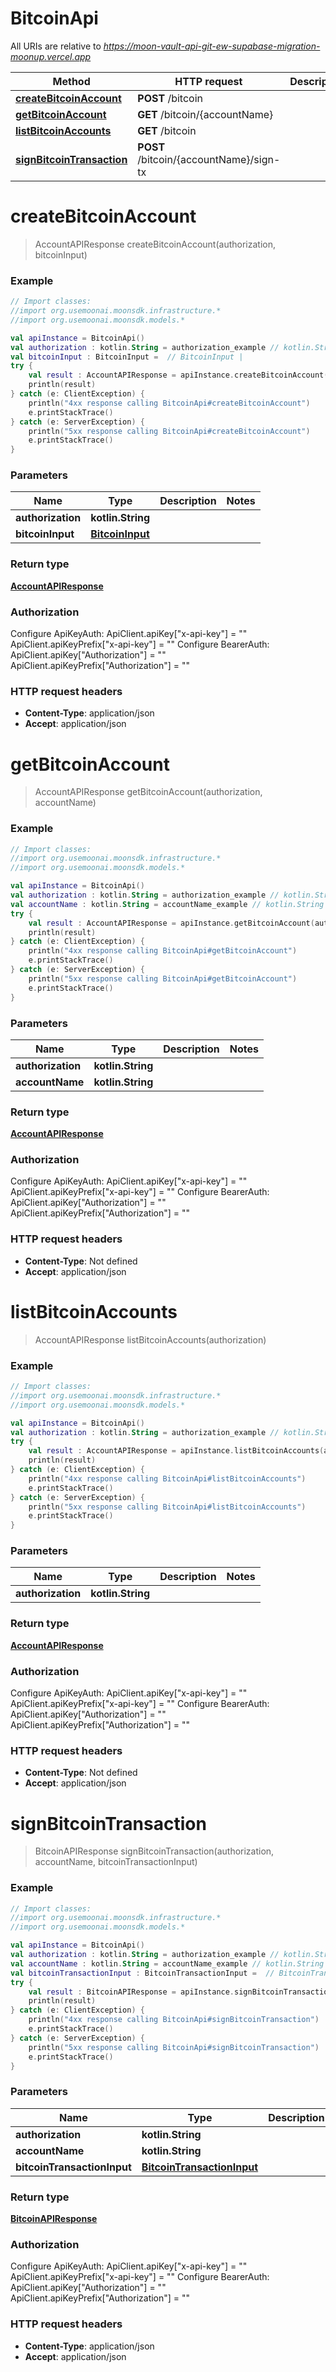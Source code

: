 # BitcoinApi

All URIs are relative to *https://moon-vault-api-git-ew-supabase-migration-moonup.vercel.app*

Method | HTTP request | Description
------------- | ------------- | -------------
[**createBitcoinAccount**](BitcoinApi.md#createBitcoinAccount) | **POST** /bitcoin | 
[**getBitcoinAccount**](BitcoinApi.md#getBitcoinAccount) | **GET** /bitcoin/{accountName} | 
[**listBitcoinAccounts**](BitcoinApi.md#listBitcoinAccounts) | **GET** /bitcoin | 
[**signBitcoinTransaction**](BitcoinApi.md#signBitcoinTransaction) | **POST** /bitcoin/{accountName}/sign-tx | 


<a id="createBitcoinAccount"></a>
# **createBitcoinAccount**
> AccountAPIResponse createBitcoinAccount(authorization, bitcoinInput)



### Example
```kotlin
// Import classes:
//import org.usemoonai.moonsdk.infrastructure.*
//import org.usemoonai.moonsdk.models.*

val apiInstance = BitcoinApi()
val authorization : kotlin.String = authorization_example // kotlin.String | 
val bitcoinInput : BitcoinInput =  // BitcoinInput | 
try {
    val result : AccountAPIResponse = apiInstance.createBitcoinAccount(authorization, bitcoinInput)
    println(result)
} catch (e: ClientException) {
    println("4xx response calling BitcoinApi#createBitcoinAccount")
    e.printStackTrace()
} catch (e: ServerException) {
    println("5xx response calling BitcoinApi#createBitcoinAccount")
    e.printStackTrace()
}
```

### Parameters

Name | Type | Description  | Notes
------------- | ------------- | ------------- | -------------
 **authorization** | **kotlin.String**|  |
 **bitcoinInput** | [**BitcoinInput**](BitcoinInput.md)|  |

### Return type

[**AccountAPIResponse**](AccountAPIResponse.md)

### Authorization


Configure ApiKeyAuth:
    ApiClient.apiKey["x-api-key"] = ""
    ApiClient.apiKeyPrefix["x-api-key"] = ""
Configure BearerAuth:
    ApiClient.apiKey["Authorization"] = ""
    ApiClient.apiKeyPrefix["Authorization"] = ""

### HTTP request headers

 - **Content-Type**: application/json
 - **Accept**: application/json

<a id="getBitcoinAccount"></a>
# **getBitcoinAccount**
> AccountAPIResponse getBitcoinAccount(authorization, accountName)



### Example
```kotlin
// Import classes:
//import org.usemoonai.moonsdk.infrastructure.*
//import org.usemoonai.moonsdk.models.*

val apiInstance = BitcoinApi()
val authorization : kotlin.String = authorization_example // kotlin.String | 
val accountName : kotlin.String = accountName_example // kotlin.String | 
try {
    val result : AccountAPIResponse = apiInstance.getBitcoinAccount(authorization, accountName)
    println(result)
} catch (e: ClientException) {
    println("4xx response calling BitcoinApi#getBitcoinAccount")
    e.printStackTrace()
} catch (e: ServerException) {
    println("5xx response calling BitcoinApi#getBitcoinAccount")
    e.printStackTrace()
}
```

### Parameters

Name | Type | Description  | Notes
------------- | ------------- | ------------- | -------------
 **authorization** | **kotlin.String**|  |
 **accountName** | **kotlin.String**|  |

### Return type

[**AccountAPIResponse**](AccountAPIResponse.md)

### Authorization


Configure ApiKeyAuth:
    ApiClient.apiKey["x-api-key"] = ""
    ApiClient.apiKeyPrefix["x-api-key"] = ""
Configure BearerAuth:
    ApiClient.apiKey["Authorization"] = ""
    ApiClient.apiKeyPrefix["Authorization"] = ""

### HTTP request headers

 - **Content-Type**: Not defined
 - **Accept**: application/json

<a id="listBitcoinAccounts"></a>
# **listBitcoinAccounts**
> AccountAPIResponse listBitcoinAccounts(authorization)



### Example
```kotlin
// Import classes:
//import org.usemoonai.moonsdk.infrastructure.*
//import org.usemoonai.moonsdk.models.*

val apiInstance = BitcoinApi()
val authorization : kotlin.String = authorization_example // kotlin.String | 
try {
    val result : AccountAPIResponse = apiInstance.listBitcoinAccounts(authorization)
    println(result)
} catch (e: ClientException) {
    println("4xx response calling BitcoinApi#listBitcoinAccounts")
    e.printStackTrace()
} catch (e: ServerException) {
    println("5xx response calling BitcoinApi#listBitcoinAccounts")
    e.printStackTrace()
}
```

### Parameters

Name | Type | Description  | Notes
------------- | ------------- | ------------- | -------------
 **authorization** | **kotlin.String**|  |

### Return type

[**AccountAPIResponse**](AccountAPIResponse.md)

### Authorization


Configure ApiKeyAuth:
    ApiClient.apiKey["x-api-key"] = ""
    ApiClient.apiKeyPrefix["x-api-key"] = ""
Configure BearerAuth:
    ApiClient.apiKey["Authorization"] = ""
    ApiClient.apiKeyPrefix["Authorization"] = ""

### HTTP request headers

 - **Content-Type**: Not defined
 - **Accept**: application/json

<a id="signBitcoinTransaction"></a>
# **signBitcoinTransaction**
> BitcoinAPIResponse signBitcoinTransaction(authorization, accountName, bitcoinTransactionInput)



### Example
```kotlin
// Import classes:
//import org.usemoonai.moonsdk.infrastructure.*
//import org.usemoonai.moonsdk.models.*

val apiInstance = BitcoinApi()
val authorization : kotlin.String = authorization_example // kotlin.String | 
val accountName : kotlin.String = accountName_example // kotlin.String | 
val bitcoinTransactionInput : BitcoinTransactionInput =  // BitcoinTransactionInput | 
try {
    val result : BitcoinAPIResponse = apiInstance.signBitcoinTransaction(authorization, accountName, bitcoinTransactionInput)
    println(result)
} catch (e: ClientException) {
    println("4xx response calling BitcoinApi#signBitcoinTransaction")
    e.printStackTrace()
} catch (e: ServerException) {
    println("5xx response calling BitcoinApi#signBitcoinTransaction")
    e.printStackTrace()
}
```

### Parameters

Name | Type | Description  | Notes
------------- | ------------- | ------------- | -------------
 **authorization** | **kotlin.String**|  |
 **accountName** | **kotlin.String**|  |
 **bitcoinTransactionInput** | [**BitcoinTransactionInput**](BitcoinTransactionInput.md)|  |

### Return type

[**BitcoinAPIResponse**](BitcoinAPIResponse.md)

### Authorization


Configure ApiKeyAuth:
    ApiClient.apiKey["x-api-key"] = ""
    ApiClient.apiKeyPrefix["x-api-key"] = ""
Configure BearerAuth:
    ApiClient.apiKey["Authorization"] = ""
    ApiClient.apiKeyPrefix["Authorization"] = ""

### HTTP request headers

 - **Content-Type**: application/json
 - **Accept**: application/json

